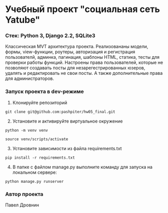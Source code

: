 # Учебный проект "социальная сеть Yatube"

### Стек: Python 3, Django 2.2, SQLite3

Классическая MVT архитектура проекта. Реализовананы модели, формы, view-функции, роутеры, авторизация и регистрация пользователй, админка, пагинация, шаблоны HTML, статика, тесты для проверки работы функций.
Настроены права пользователей, которые не позволяют создавать посты для незарегестрированных юзеров, удалять и редактировать не свои посты. А также дополнительные права для администраторов. 


### Запуск проекта в dev-режиме
1. Клонируйте репозиторий
```
git clone git@github.com:pashpiter/hw05_final.git
```
2. Установите и активируйте виртуальное окружение
```
python -m venv venv
```
```
source venv/scripts/activate
```
3. Установите зависимости из файла requirements.txt
```
pip install -r requirements.txt
``` 
4. В папке с файлом manage.py выполните команду для запуска на локальном сервере:
```
python manage.py runserver
```
### Автор проекта
Павел Дровнин
